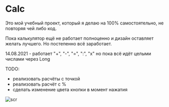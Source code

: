 # Calc

Это мой учебный проект, который я делаю на 100% самостоятельно, не повторяя чей либо код.


Пока калькулятор ещё не работает полноценно и дизайн оставляет желать лучшего. Но постепенно всё заработает.

14.08.2021 - работает "+", "-", "=", ":", "х"
но пока всё идёт целыми числами через Long

TODO:
- реализовать расчёты с точкой
- реализовать расчёт с %
- сделать изменение цвета кнопки в момент нажатия


![scr](https://user-images.githubusercontent.com/59067552/129471271-75975962-3654-4d4e-b837-e24797fa8a09.png)

